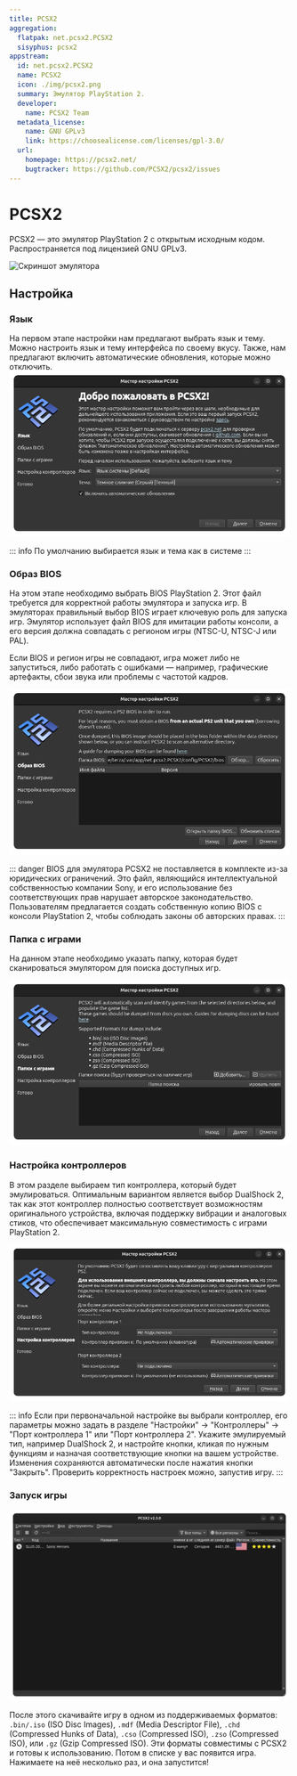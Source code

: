 ```yaml
---
title: PCSX2
aggregation:
  flatpak: net.pcsx2.PCSX2
  sisyphus: pcsx2
appstream:
  id: net.pcsx2.PCSX2
  name: PCSX2
  icon: ./img/pcsx2.png
  summary: Эмулятор PlayStation 2.
  developer:
    name: PCSX2 Team
  metadata_license:
    name: GNU GPLv3
    link: https://choosealicense.com/licenses/gpl-3.0/
  url:
    homepage: https://pcsx2.net/
    bugtracker: https://github.com/PCSX2/pcsx2/issues
---
```


# PCSX2

PCSX2 — это эмулятор PlayStation 2 с открытым исходным кодом. Распространяется под лицензией GNU GPLv3.

![Скриншот эмулятора](https://flathub.org/_next/image?url=https%3A%2F%2Fdl.flathub.org%2Fmedia%2Fnet%2Fpcsx2%2FPCSX2%2F6d5e6671646868c8cbcc24b5c7121918%2Fscreenshots%2Fimage-1_orig.webp&w=1200&q=75)

<!--@include: @apps/.parts/install/content-repo.md-->
<!--@include: @apps/.parts/install/content-flatpak.md-->

## Настройка

### Язык

На первом этапе настройки нам предлагают выбрать язык и тему. Можно настроить язык и тему интерфейса по своему вкусу. Также, нам предлагают включить автоматические обновления, которые можно отключить.
![Первый этап настройки](./img/image.png)

::: info
По умолчанию выбирается язык и тема как в системе
:::

### Образ BIOS

На этом этапе необходимо выбрать BIOS PlayStation 2. Этот файл требуется для корректной работы эмулятора и запуска игр. В эмуляторах правильный выбор BIOS играет ключевую роль для запуска игр. Эмулятор использует файл BIOS для имитации работы консоли, а его версия должна совпадать с регионом игры (NTSC-U, NTSC-J или PAL).

Если BIOS и регион игры не совпадают, игра может либо не запуститься, либо работать с ошибками — например, графические артефакты, сбои звука или проблемы с частотой кадров.

![Второй этап настройки](./img/image2.png)

::: danger
BIOS для эмулятора PCSX2 не поставляется в комплекте из-за юридических ограничений. Это файл, являющийся интеллектуальной собственностью компании Sony, и его использование без соответствующих прав нарушает авторское законодательство. Пользователям предлагается создать собственную копию BIOS с консоли PlayStation 2, чтобы соблюдать законы об авторских правах.
:::

### Папка с играми

На данном этапе необходимо указать папку, которая будет сканироваться эмулятором для поиска доступных игр.

![Третий этап настройки](./img/image3.png)

### Настройка контроллеров

В этом разделе выбираем тип контроллера, который будет эмулироваться. Оптимальным вариантом является выбор DualShock 2, так как этот контроллер полностью соответствует возможностям оригинального устройства, включая поддержку вибрации и аналоговых стиков, что обеспечивает максимальную совместимость с играми PlayStation 2.

![Четвёртый этап настройки](./img/image4.png)

::: info
Если при первоначальной настройке вы выбрали контроллер, его параметры можно задать в разделе "Настройки" → "Контроллеры" → "Порт контроллера 1" или "Порт контроллера 2". Укажите эмулируемый тип, например DualShock 2, и настройте кнопки, кликая по нужным функциям и назначая соответствующие кнопки на вашем устройстве. Изменения сохраняются автоматически после нажатия кнопки "Закрыть". Проверить корректность настроек можно, запустив игру.
:::

### Запуск игры

![Список игр](./img/image5.png)

После этого скачивайте игру в одном из поддерживаемых форматов: `.bin/.iso` (ISO Disc Images), `.mdf` (Media Descriptor File), `.chd` (Compressed Hunks of Data), `.cso` (Compressed ISO), `.zso` (Compressed ISO), или `.gz` (Gzip Compressed ISO). Эти форматы совместимы с PCSX2 и готовы к использованию. Потом в списке у вас появится игра. Нажимаете на неё несколько раз, и она запустится!
